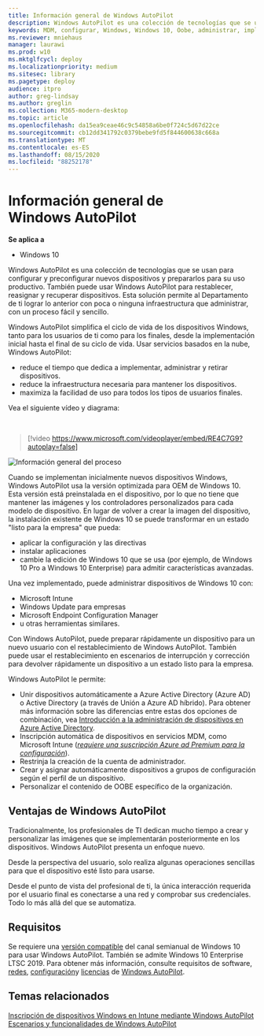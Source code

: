 ```yaml
---
title: Información general de Windows AutoPilot
description: Windows AutoPilot es una colección de tecnologías que se usan para configurar y preconfigurar nuevos dispositivos y prepararlos para su uso productivo.
keywords: MDM, configurar, Windows, Windows 10, Oobe, administrar, implementar, AutoPilot, ZTD, cero-Touch, Partner, msfb, Intune
ms.reviewer: mniehaus
manager: laurawi
ms.prod: w10
ms.mktglfcycl: deploy
ms.localizationpriority: medium
ms.sitesec: library
ms.pagetype: deploy
audience: itpro
author: greg-lindsay
ms.author: greglin
ms.collection: M365-modern-desktop
ms.topic: article
ms.openlocfilehash: da15ea9ceae46c9c54858a6be0f724c5d67d22ce
ms.sourcegitcommit: cb12dd341792c0379bebe9fd5f844600638c668a
ms.translationtype: MT
ms.contentlocale: es-ES
ms.lasthandoff: 08/15/2020
ms.locfileid: "88252178"
---
```

# <a name="overview-of-windows-autopilot"></a>Información general de Windows AutoPilot

**Se aplica a**

-  Windows 10

Windows AutoPilot es una colección de tecnologías que se usan para configurar y preconfigurar nuevos dispositivos y prepararlos para su uso productivo. También puede usar Windows AutoPilot para restablecer, reasignar y recuperar dispositivos. Esta solución permite al Departamento de ti lograr lo anterior con poca o ninguna infraestructura que administrar, con un proceso fácil y sencillo.

Windows AutoPilot simplifica el ciclo de vida de los dispositivos Windows, tanto para los usuarios de ti como para los finales, desde la implementación inicial hasta el final de su ciclo de vida. Usar servicios basados en la nube, Windows AutoPilot:
- reduce el tiempo que dedica a implementar, administrar y retirar dispositivos.
- reduce la infraestructura necesaria para mantener los dispositivos.
- maximiza la facilidad de uso para todos los tipos de usuarios finales.

Vea el siguiente vídeo y diagrama:

&nbsp;

> [!video https://www.microsoft.com/videoplayer/embed/RE4C7G9?autoplay=false]

![Información general del proceso](images/image1.png)

Cuando se implementan inicialmente nuevos dispositivos Windows, Windows AutoPilot usa la versión optimizada para OEM de Windows 10. Esta versión está preinstalada en el dispositivo, por lo que no tiene que mantener las imágenes y los controladores personalizados para cada modelo de dispositivo. En lugar de volver a crear la imagen del dispositivo, la instalación existente de Windows 10 se puede transformar en un estado "listo para la empresa" que pueda:
- aplicar la configuración y las directivas
- instalar aplicaciones
- cambie la edición de Windows 10 que se usa (por ejemplo, de Windows 10 Pro a Windows 10 Enterprise) para admitir características avanzadas.

Una vez implementado, puede administrar dispositivos de Windows 10 con:
- Microsoft Intune
- Windows Update para empresas
- Microsoft Endpoint Configuration Manager
- u otras herramientas similares.

Con Windows AutoPilot, puede preparar rápidamente un dispositivo para un nuevo usuario con el restablecimiento de Windows AutoPilot. También puede usar el restablecimiento en escenarios de interrupción y corrección para devolver rápidamente un dispositivo a un estado listo para la empresa.

Windows AutoPilot le permite:
* Unir dispositivos automáticamente a Azure Active Directory (Azure AD) o Active Directory (a través de Unión a Azure AD híbrido). Para obtener más información sobre las diferencias entre estas dos opciones de combinación, vea [Introducción a la administración de dispositivos en Azure Active Directory](https://docs.microsoft.com/azure/active-directory/device-management-introduction).
* Inscripción automática de dispositivos en servicios MDM, como Microsoft Intune ([*requiere una suscripción Azure ad Premium para la configuración*](https://techcommunity.microsoft.com/t5/Azure-Active-Directory-Identity/Windows-10-Azure-AD-and-Microsoft-Intune-Automatic-MDM/ba-p/244067)).
* Restrinja la creación de la cuenta de administrador.
* Crear y asignar automáticamente dispositivos a grupos de configuración según el perfil de un dispositivo.
* Personalizar el contenido de OOBE específico de la organización.

## <a name="benefits-of-windows-autopilot"></a>Ventajas de Windows AutoPilot

Tradicionalmente, los profesionales de TI dedican mucho tiempo a crear y personalizar las imágenes que se implementarán posteriormente en los dispositivos. Windows AutoPilot presenta un enfoque nuevo.

Desde la perspectiva del usuario, solo realiza algunas operaciones sencillas para que el dispositivo esté listo para usarse.

Desde el punto de vista del profesional de ti, la única interacción requerida por el usuario final es conectarse a una red y comprobar sus credenciales. Todo lo más allá del que se automatiza.

## <a name="requirements"></a>Requisitos

Se requiere una [versión compatible](https://docs.microsoft.com/windows/release-information/) del canal semianual de Windows 10 para usar Windows AutoPilot. También se admite Windows 10 Enterprise LTSC 2019. Para obtener más información, consulte requisitos de software, [redes](networking-requirements.md), [configuración](configuration-requirements.md)y [licencias](licensing-requirements.md) de [Windows AutoPilot](software-requirements.md).

## <a name="related-topics"></a>Temas relacionados

[Inscripción de dispositivos Windows en Intune mediante Windows AutoPilot](https://docs.microsoft.com/intune/enrollment-autopilot)<br>
[Escenarios y funcionalidades de Windows AutoPilot](windows-autopilot-scenarios.md)
